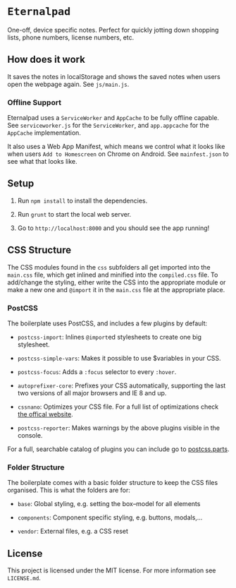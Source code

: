 # `Eternalpad`

One-off, device specific notes. Perfect for quickly jotting down shopping lists, phone numbers, license numbers, etc.

## How does it work

It saves the notes in localStorage and shows the saved notes when users open the webpage again. See `js/main.js`.

### Offline Support

Eternalpad uses a `ServiceWorker` and `AppCache` to be fully offline capable. See `serviceworker.js` for the `ServiceWorker`, and `app.appcache` for the `AppCache` implementation.

It also uses a Web App Manifest, which means we control what it looks like when users `Add to Homescreen` on Chrome on Android. See `mainfest.json` to see what that looks like.

## Setup

1. Run `npm install` to install the dependencies.

2. Run `grunt` to start the local web server.

3. Go to `http://localhost:8000` and you should see the app running!

## CSS Structure

The CSS modules found in the `css` subfolders all get imported into the `main.css` file, which get inlined and minified into the `compiled.css` file. To add/change the styling, either write the CSS into the appropriate module or make a new one and `@import` it in the `main.css` file at the appropriate place.

### PostCSS

The boilerplate uses PostCSS, and includes a few plugins by default:

* `postcss-import`: Inlines `@import`ed stylesheets to create one big stylesheet.

* `postcss-simple-vars`: Makes it possible to use $variables in your CSS.

* `postcss-focus`: Adds a `:focus` selector to every `:hover`.

* `autoprefixer-core`: Prefixes your CSS automatically, supporting the last two versions of all major browsers and IE 8 and up.

* `cssnano`: Optimizes your CSS file. For a full list of optimizations check [the offical website](http://cssnano.co/optimisations/).

* `postcss-reporter`: Makes warnings by the above plugins visible in the console.

For a full, searchable catalog of plugins you can include go to [postcss.parts](http://postcss.parts).

### Folder Structure

The boilerplate comes with a basic folder structure to keep the CSS files organised. This is what the folders are for:

* `base`: Global styling, e.g. setting the box–model for all elements

* `components`: Component specific styling, e.g. buttons, modals,...

* `vendor`: External files, e.g. a CSS reset

## License

This project is licensed under the MIT license. For more information see `LICENSE.md`.
